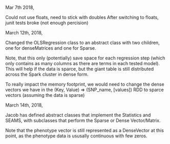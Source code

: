 Mar 7th 2018,

Could not use floats, need to stick with doubles
After switching to floats, junit tests broke (not enough percision)

March 12th, 2018,

Changed the OLSRegression class to an abstract class with two children, one for denseMatrices and one for Sparse.

Note, that this only (potentially) save space for each regression step (which only contains as many columns as there are terms in each tested model). This will help if the data is sparce, but the giant table is still distributed across the Spark cluster in dense form.

To really impact the memory footprint, we would need to change the dense vectors we have in the (Key, Value) => (SNP_name, [values]) RDD to sparce vectors (assuming the data is sparse)

March 14th, 2018,

Jacob has defined abstract classes that implement the Statistics and SEAMS, with subclasses that perform the Sparse or Dense Vector/Matrix.

Note that the phenotype vector is still represented as a DenseVector at this point, as the phenotype data is ususally continuous with few zeros.
